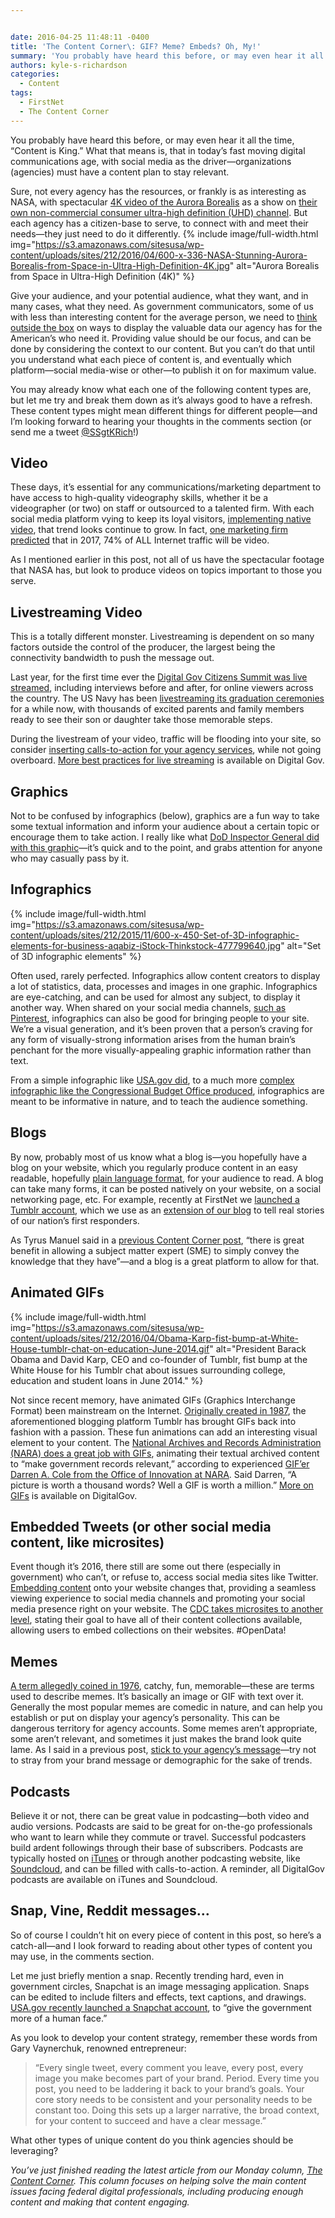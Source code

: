 ```yaml
---


date: 2016-04-25 11:48:11 -0400
title: 'The Content Corner\: GIF? Meme? Embeds? Oh, My!'
summary: 'You probably have heard this before, or may even hear it all the time, &ldquo;Content is King.&rdquo; What that means is, that in today&rsquo;s fast moving digital communications age, with social media as the driver&mdash;organizations (agencies) must have a content plan to stay relevant. Sure, not every agency has the resources, or frankly is as'
authors: kyle-s-richardson
categories:
  - Content
tags:
  - FirstNet
  - The Content Corner
---
```


You probably have heard this before, or may even hear it all the time, “Content is King.” What that means is, that in today’s fast moving digital communications age, with social media as the driver—organizations (agencies) must have a content plan to stay relevant.

Sure, not every agency has the resources, or frankly is as interesting as NASA, with spectacular [4K video of the Aurora Borealis](https://www.youtube.com/watch?v=PBJAR3-UvSQ&feature=youtu.be) as a show on [their own non-commercial consumer ultra-high definition (UHD) channel](https://www.nasa.gov/press-release/nasa-harmonic-launch-first-non-commercial-uhd-channel-in-north-america). But each agency has a citizen-base to serve, to connect with and meet their needs—they just need to do it differently. 
{% include image/full-width.html img="https://s3.amazonaws.com/sitesusa/wp-content/uploads/sites/212/2016/04/600-x-336-NASA-Stunning-Aurora-Borealis-from-Space-in-Ultra-High-Definition-4K.jpg" alt="Aurora Borealis from Space in Ultra-High Definition (4K)" %} 

Give your audience, and your potential audience, what they want, and in many cases, what they need. As government communicators, some of us with less than interesting content for the average person, we need to [think outside the box](http://www.inc.com/matthew-swyers/5-steps-to-thinking-outside-of-the-box.html) on ways to display the valuable data our agency has for the American’s who need it. Providing value should be our focus, and can be done by considering the context to our content. But you can’t do that until you understand what each piece of content is, and eventually which platform—social media-wise or other—to publish it on for maximum value.

You may already know what each one of the following content types are, but let me try and break them down as it’s always good to have a refresh. These content types might mean different things for different people—and I’m looking forward to hearing your thoughts in the comments section (or send me a tweet [@SSgtKRich](https://twitter.com/SSgtKRich)!)

## Video

These days, it’s essential for any communications/marketing department to have access to high-quality videography skills, whether it be a videographer (or two) on staff or outsourced to a talented firm. With each social media platform vying to keep its loyal visitors, [implementing native video](http://blog.visual.ly/native-video/), that trend looks continue to grow. In fact, [one marketing firm predicted](http://syndacast.com/video-marketing-statistics-trends-2015) that in 2017, 74% of ALL Internet traffic will be video.

As I mentioned earlier in this post, not all of us have the spectacular footage that NASA has, but look to produce videos on topics important to those you serve.

## Livestreaming Video

This is a totally different monster. Livestreaming is dependent on so many factors outside the control of the producer, the largest being the connectivity bandwidth to push the message out.

Last year, for the first time ever the [Digital Gov Citizens Summit was live streamed](https://www.WHATEVER/2015/06/12/digitalgov-citizen-services-summit-reflections-from-our-livestream-host-and-full-recording-now-available/), including interviews before and after, for online viewers across the country. The US Navy has been [livestreaming its graduation ceremonies](http://syndacast.com/video-marketing-statistics-trends-2015) for a while now, with thousands of excited parents and family members ready to see their son or daughter take those memorable steps.

During the livestream of your video, traffic will be flooding into your site, so consider [inserting calls-to-action for your agency services](http://www.socialmediaexaminer.com/how-to-improve-your-social-media-calls-to-action/), while not going overboard. [More best practices for live streaming](https://www.WHATEVER/2015/04/14/trends-on-tuesday-10-tips-for-mobile-live-streaming/) is available on Digital Gov.

## Graphics

Not to be confused by infographics (below), graphics are a fun way to take some textual information and inform your audience about a certain topic or encourage them to take action. I really like what [DoD Inspector General did with this graphic](https://www.flickr.com/photos/dodigmedia/14483863137/in/album-72157645312232457/)—it’s quick and to the point, and grabs attention for anyone who may casually pass by it.

## Infographics 
{% include image/full-width.html img="https://s3.amazonaws.com/sitesusa/wp-content/uploads/sites/212/2015/11/600-x-450-Set-of-3D-infographic-elements-for-business-aqabiz-iStock-Thinkstock-477799640.jpg" alt="Set of 3D infographic elements" %} 

Often used, rarely perfected. Infographics allow content creators to display a lot of statistics, data, processes and images in one graphic. Infographics are eye-catching, and can be used for almost any subject, to display it another way. When shared on your social media channels, [such as Pinterest](https://www.WHATEVER/2015/06/10/how-agencies-pin-down-their-audiences/), infographics can also be good for bringing people to your site. We’re a visual generation, and it&#8217;s been proven that a person’s craving for any form of visually-strong information arises from the human brain’s penchant for the more visually-appealing graphic information rather than text.

From a simple infographic like [USA.gov did](https://gsa-cmp-fileupload.s3.amazonaws.com/USA_Government_Branches_Infographic.png), to a much more [complex infographic like the Congressional Budget Office produced](https://www.cbo.gov/sites/default/files/cbofiles/new/budgetinfographic.png), infographics are meant to be informative in nature, and to teach the audience something.

## Blogs

By now, probably most of us know what a blog is—you hopefully have a blog on your website, which you regularly produce content in an easy readable, hopefully [plain language format](https://www.WHATEVER/resources/plain-language-web-writing-tips/), for your audience to read. A blog can take many forms, it can be posted natively on your website, on a social networking page, etc. For example, recently at FirstNet we [launched a Tumblr account](https://www.WHATEVER/2016/03/17/firstnet-launches-tumblr-seeking-stories-of-public-safety-broadband-use/), which we use as an [extension of our blog](http://firstnet.gov/newsroom/blog) to tell real stories of our nation’s first responders.

As Tyrus Manuel said in a [previous Content Corner post](https://www.WHATEVER/2015/07/06/the-content-corner-creating-good-content-is-hard/), “there is great benefit in allowing a subject matter expert (SME) to simply convey the knowledge that they have”—and a blog is a great platform to allow for that.

## Animated GIFs 
{% include image/full-width.html img="https://s3.amazonaws.com/sitesusa/wp-content/uploads/sites/212/2016/04/Obama-Karp-fist-bump-at-White-House-tumblr-chat-on-education-June-2014.gif" alt="President Barack Obama and David Karp, CEO and co-founder of Tumblr, fist bump at the White House for his Tumblr chat about issues surrounding college, education and student loans in June 2014." %} 

Not since recent memory, have animated GIFs (Graphics Interchange Format) been mainstream on the Internet. [Originally created in 1987](http://www.dailydot.com/entertainment/gif-history-steve-wilhite-olia-lialina-interview/), the aforementioned blogging platform Tumblr has brought GIFs back into fashion with a passion. These fun animations can add an interesting visual element to your content. The [National Archives and Records Administration (NARA) does a great job with GIFs](http://usnatarchives.tumblr.com/), animating their textual archived content to “make government records relevant,” according to experienced [GIF’er Darren A. Cole from the Office of Innovation at NARA](http://todaysdocument.tumblr.com/tagged/gif). Said Darren, “A picture is worth a thousand words? Well a GIF is worth a million.” [More on GIFs](http://find.WHATEVER/search?utf8=%E2%9C%93&affiliate=digitalgov&query=GIF&commit=Search) is available on DigitalGov.

## Embedded Tweets (or other social media content, like microsites)

Event though it’s 2016, there still are some out there (especially in government) who can’t, or refuse to, access social media sites like Twitter. [Embedding content](https://dev.twitter.com/web/embedded-tweets) onto your website changes that, providing a seamless viewing experience to social media channels and promoting your social media presence right on your website. The [CDC takes microsites to another level](https://www.WHATEVER/2016/02/11/microsites-keep-your-audience-updated-on-outbreaks/), stating their goal to have all of their content collections available, allowing users to embed collections on their websites. #OpenData!

## Memes

[A term allegedly coined in 1976](https://www.youtube.com/watch?v=CCPIt9lrohE&feature=youtu.be), catchy, fun, memorable—these are terms used to describe memes. It’s basically an image or GIF with text over it. Generally the most popular memes are comedic in nature, and can help you establish or put on display your agency’s personality. This can be dangerous territory for agency accounts. Some memes aren’t appropriate, some aren’t relevant, and sometimes it just makes the brand look quite lame. As I said in a previous post, [stick to your agency’s message](https://www.WHATEVER/2016/04/18/the-content-corner-branches-stick-to-the-vine/)—try not to stray from your brand message or demographic for the sake of trends.

## Podcasts

Believe it or not, there can be great value in podcasting—both video and audio versions. Podcasts are said to be great for on-the-go professionals who want to learn while they commute or travel. Successful podcasters build ardent followings through their base of subscribers. Podcasts are typically hosted on [iTunes](https://itunes.apple.com/us/podcast/digitalgov-podcast/id1042016789) or through another podcasting website, like [Soundcloud](https://soundcloud.com/digitalgov), and can be filled with calls-to-action. A reminder, all DigitalGov podcasts are available on iTunes and Soundcloud.

## Snap, Vine, Reddit messages…

So of course I couldn’t hit on every piece of content in this post, so here’s a catch-all—and I look forward to reading about other types of content you may use, in the comments section.

Let me just briefly mention a snap. Recently trending hard, even in government circles, Snapchat is an image messaging application. Snaps can be edited to include filters and effects, text captions, and drawings. [USA.gov recently launched a Snapchat account](https://www.WHATEVER/2016/04/01/why-we-launched-a-snapchat-account-and-how-well-measure-success/), to “give the government more of a human face.”

As you look to develop your content strategy, remember these words from Gary Vaynerchuk, renowned entrepreneur:

> “Every single tweet, every comment you leave, every post, every image you make becomes part of your brand. Period. Every time you post, you need to be laddering it back to your brand’s goals. Your core story needs to be consistent and your personality needs to be constant too. Doing this sets up a larger narrative, the broad context, for your content to succeed and have a clear message.”

What other types of unique content do you think agencies should be leveraging?

_You’ve just finished reading the latest article from our Monday column, [The Content Corner](https://www.WHATEVER/tag/the-content-corner/). This column focuses on helping solve the main content issues facing federal digital professionals, including producing enough content and making that content engaging._